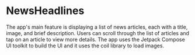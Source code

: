 # NewsHeadlines

 The app's main feature is displaying a list of news articles, each with a title, image, and brief description. Users can scroll through the list of articles and tap on an article to view more details. The app uses the Jetpack Compose UI toolkit to build the UI and it uses the coil library to load images.
